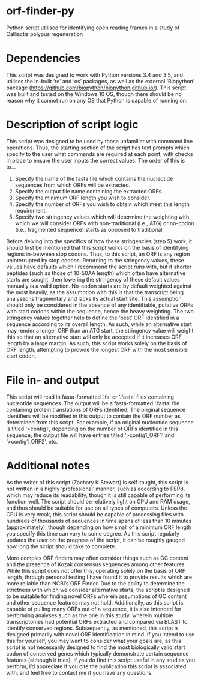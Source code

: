 # orf-finder-py
Python script utilised for identifying open reading frames in a study of Calliactis polypus regeneration

# Dependencies
This script was designed to work with Python versions 3.4 and 3.5, and utilises the in-built ‘re’ and ‘os’ packages, as well as the external ‘Biopython’ package (https://github.com/biopython/biopython.github.io/). This script was built and tested on the Windows 10 OS, though there should be no reason why it cannot run on any OS that Python is capable of running on.

# Description of script logic
This script was designed to be used by those unfamiliar with command line operations. Thus, the starting section of the script has text prompts which specify to the user what commands are required at each point, with checks in place to ensure the user inputs the correct values. The order of this is to...

1. Specify the name of the fasta file which contains the nucleotide sequences from which ORFs will be extracted.
2. Specify the output file name containing the extracted ORFs.
3. Specify the minimum ORF length you wish to consider. 
4. Specify the number of ORFs you wish to obtain which meet this length requirement.
5. Specify two stringency values which will determine the weighting with which we will consider ORFs with non-traditional (i.e., ATG) or no-codon (i.e., fragmented sequence) starts as opposed to traditional. 

Before delving into the specifics of how these stringencies (step 5) work, it should first be mentioned that this script works on the basis of identifying regions in-between stop codons. Thus, to this script, an ORF is any region uninterrupted by stop codons. Returning to the stringency values, these values have defaults which I recommend the script runs with, but if shorter peptides (such as those of 10-50AA length) which often have alternative starts are sought, then lowering the stringency of these default values manually is a valid option. No-codon starts are by default weighted against the most heavily, as the assumption with this is that the transcript being analysed is fragmentary and lacks its actual start site. This assumption should only be considered in the absence of any identifiable, putative ORFs with start codons within the sequence, hence the heavy weighting. The two stringency values together help to define the ‘best’ ORF identified in a sequence according to its overall length. As such, while an alternative start may render a longer ORF than an ATG start, the stringency value will weight this so that an alternative start will only be accepted if it increases ORF length by a large margin. As such, this script works solely on the basis of ORF length, attempting to provide the longest ORF with the most sensible start codon.

# File in- and output
This script will read in fasta-formatted ‘.fa’ or ‘.fasta’ files containing nucleotide sequences. The output will be a fasta-formatted ‘.fasta’ file containing protein translations of ORFs identified. The original sequence identifiers will be modified in this output to contain the ORF number as determined from this script. For example, if an original nucleotide sequence is titled ‘>contig1’, depending on the number of ORFs identified in this sequence, the output file will have entries titled ‘>contig1_ORF1’ and ‘>contig1_ORF2’, etc.

# Additional notes
As the writer of this script (Zachary K Stewart) is self-taught, this script is not written in a highly ‘professional’ manner, such as according to PEP8, which may reduce its readability, though it is still capable of performing its function well. The script should be relatively light on CPU and RAM usage, and thus should be suitable for use on all types of computers. Unless the CPU is very weak, this script should be capable of processing files with hundreds of thousands of sequences in time spans of less than 10 minutes (approximately), though depending on how small of a minimum ORF length you specify this time can vary to some degree. As this script regularly updates the user on the progress of the script, it can be roughly gauged how long the script should take to complete.

More complex ORF finders may often consider things such as GC content and the presence of Kozak consensus sequences among other features. While this script does not offer this, operating solely on the basis of ORF length, through personal testing I have found it to provide results which are more reliable than NCBI’s ORF Finder. Due to the ability to determine the strictness with which we consider alternative starts, the script is designed to be suitable for finding novel ORFs wherein assumptions of GC content and other sequence features may not hold. Additionally, as this script is capable of pulling many ORFs out of a sequence, it is also intended for performing analyses such as the one in this study, wherein multiple transcriptomes had potential ORFs extracted and compared via BLAST to identify conserved regions. Subsequently, as mentioned, this script is designed primarily with novel ORF identification in mind. If you intend to use this for yourself, you may want to consider what your goals are, as this script is not necessarily designed to find the most biologically valid start codon of conserved genes which typically demonstrate certain sequence features (although it tries). If you do find this script useful in any studies you perform, I’d appreciate if you cite the publication this script is associated with, and feel free to contact me if you have any questions.
